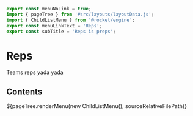 ```js server
export const menuNoLink = true;
import { pageTree } from '#src/layouts/layoutData.js';
import { ChildListMenu } from '@rocket/engine';
export const menuLinkText = 'Reps';
export const subTitle = 'Reps is preps';
```

# Reps

Teams reps yada yada

## Contents

<div>${pageTree.renderMenu(new ChildListMenu(), sourceRelativeFilePath)}</div>
